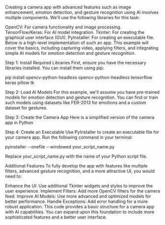 Creating a camera app with advanced features such as image enhancement, emotion detection, and gesture recognition using AI involves multiple components. We'll use the following libraries for this task:

OpenCV: For camera functionality and image processing.
TensorFlow/Keras: For AI model integration.
Tkinter: For creating the graphical user interface (GUI).
PyInstaller: For creating an executable file.
Below is a high-level implementation of such an app. This example will cover the basics, including capturing video, applying filters, and integrating simple AI models for emotion detection and gesture recognition.

Step 1: Install Required Libraries
First, ensure you have the necessary libraries installed. You can install them using pip:

pip install opencv-python-headless opencv-python-headless tensorflow keras pillow tk

Step 2: Load AI Models
For this example, we'll assume you have pre-trained models for emotion detection and gesture recognition. You can find or train such models using datasets like FER-2013 for emotions and a custom dataset for gestures.

Step 3: Create the Camera App
Here is a simplified version of the camera app in Python

Step 4: Create an Executable
Use PyInstaller to create an executable file for your camera app. Run the following command in your terminal:

pyinstaller --onefile --windowed your_script_name.py

Replace your_script_name.py with the name of your Python script file.

Additional Features
To fully develop the app with features like multiple filters, advanced gesture recognition, and a more attractive UI, you would need to:

Enhance the UI: Use additional Tkinter widgets and styles to improve the user experience.
Implement Filters: Add more OpenCV filters for the camera feed.
Improve AI Models: Use more advanced and optimized models for better performance.
Handle Exceptions: Add error handling for a more robust application.
This code provides a basic structure for a camera app with AI capabilities. You can expand upon this foundation to include more sophisticated features and a better user interface.
